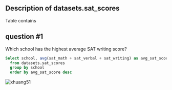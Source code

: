 ## Description of datasets.sat_scores
Table contains 

## question #1
Which school has the highest average SAT writing score?

```sql
Select school, avg(sat_math + sat_verbal + sat_writing) as avg_sat_score
  from datasets.sat_scores
  group by school
  order by avg_sat_score desc
```
![xhuang51](visualizations/#1.png)
